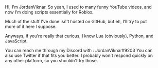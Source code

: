 Hi, I'm JordanViknar.
So yeah, I used to many funny YouTube videos, and now I'm doing scripts essentially for Roblox.

Much of the stuff I've done isn't hosted on GitHub, but eh, I'll try to put more of it here I suppose.

Anyways, if you're really that curious, I know Lua (obviously), Python, and JavaScript.

You can reach me through my Discord with :
JordanViknar#9203
You can also use Twitter if that fits you better. I probably won't respond quickly on any other platform, so you shouldn't try those.

